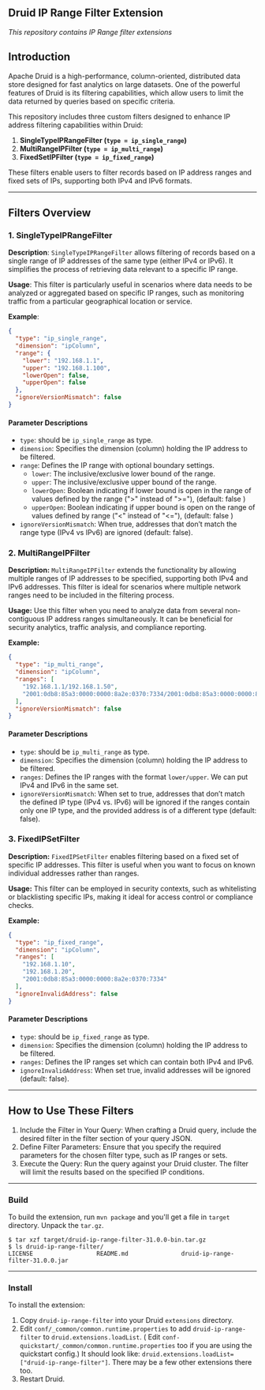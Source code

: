 ## Druid IP Range Filter Extension
*This repository contains IP Range filter extensions*

## Introduction

Apache Druid is a high-performance, column-oriented, distributed data store designed for fast analytics on large datasets.
One of the powerful features of Druid is its filtering capabilities, which allow users to limit the data returned by queries based on specific criteria.

This repository includes three custom filters designed to enhance IP address filtering capabilities within Druid:

1. **SingleTypeIPRangeFilter (`type = ip_single_range`)**
2. **MultiRangeIPFilter (`type = ip_multi_range`)**
3. **FixedSetIPFilter (`type = ip_fixed_range`)**

These filters enable users to filter records based on IP address ranges and fixed sets of IPs, supporting both IPv4 and IPv6 formats.

---

## Filters Overview

### 1. SingleTypeIPRangeFilter

**Description**:
`SingleTypeIPRangeFilter` allows filtering of records based on a single range of IP addresses of the same type (either IPv4 or IPv6).
It simplifies the process of retrieving data relevant to a specific IP range.

**Usage**:
This filter is particularly useful in scenarios where data needs to be analyzed or aggregated based on specific IP ranges, 
such as monitoring traffic from a particular geographical location or service.

**Example**:
```json
{
  "type": "ip_single_range",
  "dimension": "ipColumn",
  "range": {
    "lower": "192.168.1.1",
    "upper": "192.168.1.100",
    "lowerOpen": false,
    "upperOpen": false
  },
  "ignoreVersionMismatch": false
}
```

#### Parameter Descriptions
* `type`: should be `ip_single_range` as type.
* `dimension`: Specifies the dimension (column) holding the IP address to be filtered.
* `range`: Defines the IP range with optional boundary settings.
  * `lower`: The inclusive/exclusive lower bound of the range.
  * `upper`: The inclusive/exclusive upper bound of the range.
  * `lowerOpen`: Boolean indicating if lower bound is open in the range of values defined by the range (">" instead of ">="), (default: false )
  * `upperOpen`: Boolean indicating if upper bound is open on the range of values defined by range ("<" instead of "<="), (default: false )
* `ignoreVersionMismatch`: When true, addresses that don’t match the range type (IPv4 vs IPv6) are ignored (default: false).

### 2. MultiRangeIPFilter

**Description:**
`MultiRangeIPFilter` extends the functionality by allowing multiple ranges of IP addresses to be specified, supporting both IPv4 and IPv6 addresses.
This filter is ideal for scenarios where multiple network ranges need to be included in the filtering process.

**Usage:**
Use this filter when you need to analyze data from several non-contiguous IP address ranges simultaneously. 
It can be beneficial for security analytics, traffic analysis, and compliance reporting.

**Example:**

```json
{
  "type": "ip_multi_range",
  "dimension": "ipColumn",
  "ranges": [
    "192.168.1.1/192.168.1.50",
    "2001:0db8:85a3:0000:0000:8a2e:0370:7334/2001:0db8:85a3:0000:0000:8a2e:0370:7399"
  ],
  "ignoreVersionMismatch": false
}
```

#### Parameter Descriptions
* `type`: should be `ip_multi_range` as type.
* `dimension`: Specifies the dimension (column) holding the IP address to be filtered.
* `ranges`: Defines the IP ranges with the format `lower/upper`. We can put IPv4 and IPv6 in the same set.
* `ignoreVersionMismatch`: When set to true, addresses that don’t match the defined IP type (IPv4 vs. IPv6) will be 
ignored if the ranges contain only one IP type, and the provided address is of a different type (default: false).


### 3. FixedIPSetFilter

**Description:**
`FixedIPSetFilter` enables filtering based on a fixed set of specific IP addresses. This filter is useful when you want 
to focus on known individual addresses rather than ranges.

**Usage:**
This filter can be employed in security contexts, such as whitelisting or blacklisting specific IPs, making it ideal for
access control or compliance checks.

**Example:**

```json
{
  "type": "ip_fixed_range",
  "dimension": "ipColumn",
  "ranges": [
    "192.168.1.10",
    "192.168.1.20",
    "2001:0db8:85a3:0000:0000:8a2e:0370:7334"
  ],
  "ignoreInvalidAddress": false
}
```

#### Parameter Descriptions
* `type`: should be `ip_fixed_range` as type.
* `dimension`: Specifies the dimension (column) holding the IP address to be filtered.
* `ranges`: Defines the IP ranges set which can contain both IPv4 and IPv6.
* `ignoreInvalidAddress`: When set true, invalid addresses will be ignored (default: false).

---

## How to Use These Filters

1. Include the Filter in Your Query:
When crafting a Druid query, include the desired filter in the filter section of your query JSON.
2.	Define Filter Parameters:
Ensure that you specify the required parameters for the chosen filter type, such as IP ranges or sets.
3.	Execute the Query:
Run the query against your Druid cluster. The filter will limit the results based on the specified IP conditions.

---

### Build

To build the extension, run `mvn package` and you'll get a file in `target` directory.
Unpack the `tar.gz`.

```
$ tar xzf target/druid-ip-range-filter-31.0.0-bin.tar.gz
$ ls druid-ip-range-filter/
LICENSE                  README.md               druid-ip-range-filter-31.0.0.jar
```

---

### Install

To install the extension:

1. Copy `druid-ip-range-filter` into your Druid `extensions` directory.
2. Edit `conf/_common/common.runtime.properties` to add `druid-ip-range-filter` to `druid.extensions.loadList`. (
   Edit `conf-quickstart/_common/common.runtime.properties` too if you are using the quickstart config.)
   It should look like: `druid.extensions.loadList=["druid-ip-range-filter"]`. There may be a few other extensions
   there too.
3. Restart Druid.